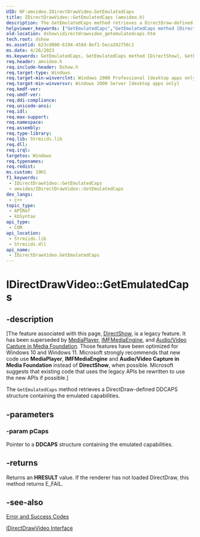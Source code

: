 ```yaml
---
UID: NF:amvideo.IDirectDrawVideo.GetEmulatedCaps
title: IDirectDrawVideo::GetEmulatedCaps (amvideo.h)
description: The GetEmulatedCaps method retrieves a DirectDraw-defined DDCAPS structure containing the emulated capabilities.
helpviewer_keywords: ["GetEmulatedCaps","GetEmulatedCaps method [DirectShow]","GetEmulatedCaps method [DirectShow]","IDirectDrawVideo interface","IDirectDrawVideo interface [DirectShow]","GetEmulatedCaps method","IDirectDrawVideo.GetEmulatedCaps","IDirectDrawVideo::GetEmulatedCaps","IDirectDrawVideoGetEmulatedCaps","amvideo/IDirectDrawVideo::GetEmulatedCaps","dshow.idirectdrawvideo_getemulatedcaps"]
old-location: dshow\idirectdrawvideo_getemulatedcaps.htm
tech.root: dshow
ms.assetid: 623cd000-6194-458d-8ef1-5eca202756c1
ms.date: 4/26/2023
ms.keywords: GetEmulatedCaps, GetEmulatedCaps method [DirectShow], GetEmulatedCaps method [DirectShow],IDirectDrawVideo interface, IDirectDrawVideo interface [DirectShow],GetEmulatedCaps method, IDirectDrawVideo.GetEmulatedCaps, IDirectDrawVideo::GetEmulatedCaps, IDirectDrawVideoGetEmulatedCaps, amvideo/IDirectDrawVideo::GetEmulatedCaps, dshow.idirectdrawvideo_getemulatedcaps
req.header: amvideo.h
req.include-header: Dshow.h
req.target-type: Windows
req.target-min-winverclnt: Windows 2000 Professional [desktop apps only]
req.target-min-winversvr: Windows 2000 Server [desktop apps only]
req.kmdf-ver: 
req.umdf-ver: 
req.ddi-compliance: 
req.unicode-ansi: 
req.idl: 
req.max-support: 
req.namespace: 
req.assembly: 
req.type-library: 
req.lib: Strmiids.lib
req.dll: 
req.irql: 
targetos: Windows
req.typenames: 
req.redist: 
ms.custom: 19H1
f1_keywords:
 - IDirectDrawVideo::GetEmulatedCaps
 - amvideo/IDirectDrawVideo::GetEmulatedCaps
dev_langs:
 - c++
topic_type:
 - APIRef
 - kbSyntax
api_type:
 - COM
api_location:
 - Strmiids.lib
 - Strmiids.dll
api_name:
 - IDirectDrawVideo.GetEmulatedCaps
---
```


# IDirectDrawVideo::GetEmulatedCaps


## -description

\[The feature associated with this page, [DirectShow](/windows/win32/directshow/directshow), is a legacy feature. It has been superseded by [MediaPlayer](/uwp/api/Windows.Media.Playback.MediaPlayer), [IMFMediaEngine](/windows/win32/api/mfmediaengine/nn-mfmediaengine-imfmediaengine), and [Audio/Video Capture in Media Foundation](windows/win32/medfound/audio-video-capture-in-media-foundation). Those features have been optimized for Windows 10 and Windows 11. Microsoft strongly recommends that new code use **MediaPlayer**, **IMFMediaEngine** and **Audio/Video Capture in Media Foundation** instead of **DirectShow**, when possible. Microsoft suggests that existing code that uses the legacy APIs be rewritten to use the new APIs if possible.\]

The <code>GetEmulatedCaps</code> method retrieves a DirectDraw-defined DDCAPS structure containing the emulated capabilities.

## -parameters

### -param pCaps

Pointer to a <b>DDCAPS</b> structure containing the emulated capabilities.

## -returns

Returns an <b>HRESULT</b> value. If the renderer has not loaded DirectDraw, this method returns E_FAIL.

## -see-also

<a href="/windows/desktop/DirectShow/error-and-success-codes">Error and Success Codes</a>



<a href="/windows/desktop/api/amvideo/nn-amvideo-idirectdrawvideo">IDirectDrawVideo Interface</a>